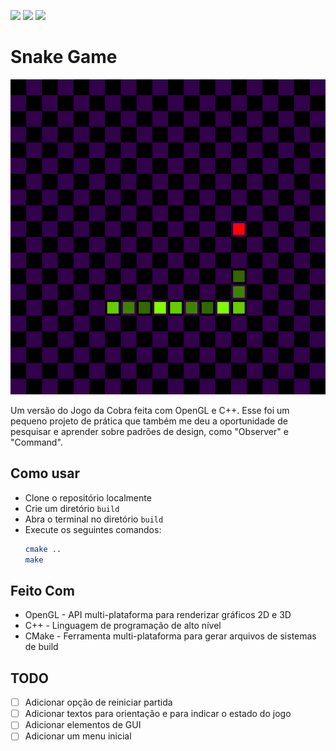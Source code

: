 ![](https://img.shields.io/badge/C%2B%2B-00599C?style=for-the-badge&logo=c%2B%2B&logoColor=white)
![](https://img.shields.io/badge/OpenGL-0081CB?style=for-the-badge&logo=opengl&logoColor=white)
![](https://img.shields.io/badge/CMake-DD0031?style=for-the-badge&logo=cmake&logoColor=white)

# Snake Game

![](.gh/screenshot.png)

Um versão do Jogo da Cobra feita com OpenGL e C++. Esse foi um pequeno projeto de prática que também me deu a oportunidade de pesquisar e aprender sobre padrões de design, como "Observer" e "Command".

## Como usar

- Clone o repositório localmente
- Crie um diretório `build`
- Abra o terminal no diretório `build`
- Execute os seguintes comandos:
   ```bash
   cmake ..
   make
   ```

## Feito Com

- OpenGL - API multi-plataforma para renderizar gráficos 2D e 3D
- C++ - Linguagem de programação de alto nível
- CMake - Ferramenta multi-plataforma para gerar arquivos de sistemas de build

## TODO

- [ ] Adicionar opção de reiniciar partida
- [ ] Adicionar textos para orientação e para indicar o estado do jogo
- [ ] Adicionar elementos de GUI
- [ ] Adicionar um menu inicial